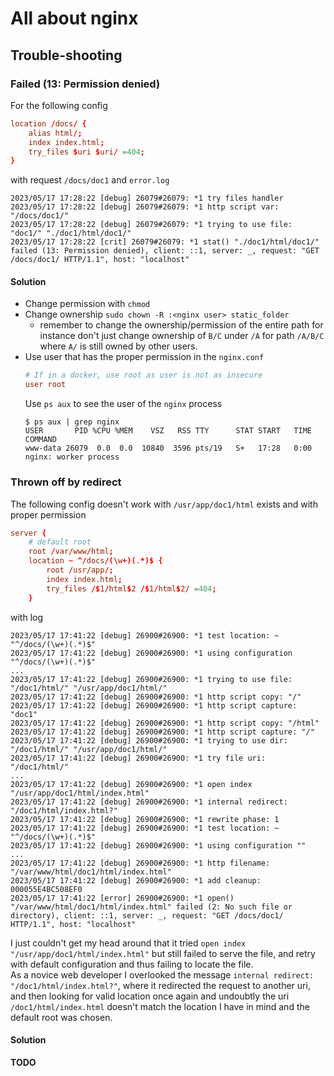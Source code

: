# All about nginx

## Trouble-shooting

### Failed (13: Permission denied)
For the following config 
```conf
location /docs/ {
    alias html/;
    index index.html;
    try_files $uri $uri/ =404;
}
```
with request `/docs/doc1` and `error.log`
```log
2023/05/17 17:28:22 [debug] 26079#26079: *1 try files handler
2023/05/17 17:28:22 [debug] 26079#26079: *1 http script var: "/docs/doc1/"
2023/05/17 17:28:22 [debug] 26079#26079: *1 trying to use file: "doc1/" "./doc1/html/doc1/"
2023/05/17 17:28:22 [crit] 26079#26079: *1 stat() "./doc1/html/doc1/" failed (13: Permission denied), client: ::1, server: _, request: "GET /docs/doc1/ HTTP/1.1", host: "localhost"
```

#### Solution
* Change permission with `chmod`
* Change ownership `sudo chown -R :<nginx user> static_folder`
    * remember to change the ownership/permission of the entire path for instance don't just change ownership of `B/C` under `/A` for path `/A/B/C` where `A/` is still owned by other users.
* Use user that has the proper permission in the `nginx.conf`
    ```conf
    # If in a docker, use root as user is not as insecure
    user root 
    ```
    Use `ps aux` to see the user of the `nginx` process
    ```shell
    $ ps aux | grep nginx
    USER       PID %CPU %MEM    VSZ   RSS TTY      STAT START   TIME COMMAND
    www-data 26079  0.0  0.0  10840  3596 pts/19   S+   17:28   0:00 nginx: worker process
    ```


### Thrown off by redirect 
The following config doesn't work with `/usr/app/doc1/html` exists and with proper permission
```conf
server {
    # default root
    root /var/www/html;
    location ~ ^/docs/(\w+)(.*)$ {
        root /usr/app/;
        index index.html;
        try_files /$1/html$2 /$1/html$2/ =404;
    }
```
with log
```
2023/05/17 17:41:22 [debug] 26900#26900: *1 test location: ~ "^/docs/(\w+)(.*)$"
2023/05/17 17:41:22 [debug] 26900#26900: *1 using configuration "^/docs/(\w+)(.*)$"
...
2023/05/17 17:41:22 [debug] 26900#26900: *1 trying to use file: "/doc1/html/" "/usr/app/doc1/html/"
2023/05/17 17:41:22 [debug] 26900#26900: *1 http script copy: "/"
2023/05/17 17:41:22 [debug] 26900#26900: *1 http script capture: "doc1"
2023/05/17 17:41:22 [debug] 26900#26900: *1 http script copy: "/html"
2023/05/17 17:41:22 [debug] 26900#26900: *1 http script capture: "/"
2023/05/17 17:41:22 [debug] 26900#26900: *1 trying to use dir: "/doc1/html/" "/usr/app/doc1/html/"
2023/05/17 17:41:22 [debug] 26900#26900: *1 try file uri: "/doc1/html/"
...
2023/05/17 17:41:22 [debug] 26900#26900: *1 open index "/usr/app/doc1/html/index.html"
2023/05/17 17:41:22 [debug] 26900#26900: *1 internal redirect: "/doc1/html/index.html?"
2023/05/17 17:41:22 [debug] 26900#26900: *1 rewrite phase: 1
2023/05/17 17:41:22 [debug] 26900#26900: *1 test location: ~ "^/docs/(\w+)(.*)$"
2023/05/17 17:41:22 [debug] 26900#26900: *1 using configuration ""
...
2023/05/17 17:41:22 [debug] 26900#26900: *1 http filename: "/var/www/html/doc1/html/index.html"
2023/05/17 17:41:22 [debug] 26900#26900: *1 add cleanup: 000055E4BC508EF0
2023/05/17 17:41:22 [error] 26900#26900: *1 open() "/var/www/html/doc1/html/index.html" failed (2: No such file or directory), client: ::1, server: _, request: "GET /docs/doc1/ HTTP/1.1", host: "localhost"

```
I just couldn't get my head around that it tried `open index "/usr/app/doc1/html/index.html"` but still failed to serve the file, and retry with default configuration and thus failing to locate the file.  
As a novice web developer I overlooked the message `internal redirect: "/doc1/html/index.html?"`, where it redirected the request to another uri, and then looking for valid location once again and undoubtly the uri `/doc1/html/index.html` doesn't match the location I have in mind and the default root was chosen.
#### Solution
**TODO**

